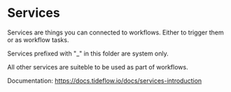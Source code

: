 # Services

Services are things you can connected to workflows. Either to trigger them or
as workflow tasks.

Services prefixed with "_" in this folder are system only.

All other services are suiteble to be used as part of workflows.

Documentation: https://docs.tideflow.io/docs/services-introduction
